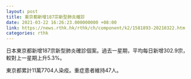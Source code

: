 ```yaml
---
layout: post
title: 東京都新增187宗新型肺炎確診
date: 2021-03-22 16:26:23.000000000 +08:00
link: https://news.rthk.hk/rthk/ch/component/k2/1581893-20210322.htm
categories: rthk
---
```


日本東京都新增187宗新型肺炎確診個案。過去一星期，平均每日新增302.9宗，較對上一星期上升5.3%。

東京都累計11萬7704人染疫。重症患者維持47人。
